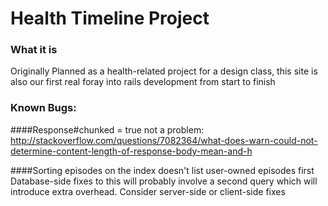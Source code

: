 # Health Timeline Project

### What it is
  Originally Planned as a health-related project for a design class,
this site is also our first real foray into rails development from
start to finish


### Known Bugs:

####Response#chunked = true
not a problem:
http://stackoverflow.com/questions/7082364/what-does-warn-could-not-determine-content-length-of-response-body-mean-and-h

####Sorting episodes on the index doesn't list user-owned episodes first
Database-side fixes to this will probably involve a second query which will
introduce extra overhead. Consider server-side or client-side fixes

